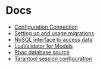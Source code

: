 Docs
======================================

* [Configuration Connection](CONNECTION.md)
* [Setting up and usage migrations](MIGRATIONS.md)
* [NoSQL interface to access data](NOSQL.md)
* [LuaValidator for Models](LUA-VALIDATOR.md)
* [Rbac database source](RBAC.md)
* [Tarantool session configuration](SESSION.md)
